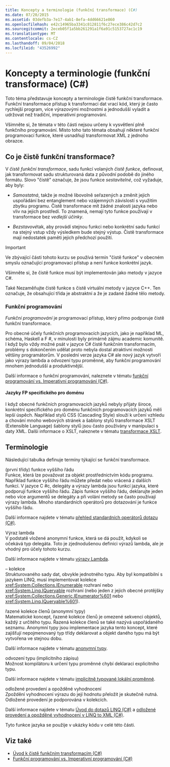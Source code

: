 ```yaml
---
title: Koncepty a terminologie (funkční transformace) (C#)
ms.date: 07/20/2015
ms.assetid: 03defb3a-7e17-4ab1-8efa-4dd66621e860
ms.openlocfilehash: e42c14965ba3341c812811f6c27ece386c42d7c2
ms.sourcegitcommit: 2eceb05f1a5bb261291a1f6a91c5153727ac1c19
ms.translationtype: MT
ms.contentlocale: cs-CZ
ms.lasthandoff: 09/04/2018
ms.locfileid: "43526992"
---
```

# <a name="concepts-and-terminology-functional-transformation-c"></a>Koncepty a terminologie (funkční transformace) (C#)
Toto téma představuje koncepty a terminologie čistě funkční transformace. Funkční transformace přístup k transformaci dat vrací kód, který je často rychlejší program, více výrazovými možnostmi a jednodušší vyladit a udržovat než tradiční, imperativní programování.  
  
 Všimněte si, že témata v této části nejsou určeny k vysvětlení plně funkčního programování. Místo toho tato témata obsahují některé funkční programovací funkce, které usnadňují transformovat XML z jednoho obrazce.  
  
## <a name="what-is-pure-functional-transformation"></a>Co je čistě funkční transformace?  
 V *čistě funkční transformace*, sadu funkcí volaných *čistě funkce*, definovat, jak transformovat sadu strukturovaná data z původní podobě do jiného formátu. Slovo "čistě" označuje, že jsou funkce *sestavitelné*, což vyžaduje, aby byly:  
  
-   *Samostatná*, takže je možné libovolně seřazených a změnit jejich uspořádání bez entanglement nebo vzájemných závislostí s využitím zbytku programu. Čistě transformace mít žádné znalosti jazyka nebo vliv na jejich prostředí. To znamená, nemají tyto funkce používají v transformace bez *vedlejší účinky*.  
  
-   *Bezstavové*tak, aby provádí stejnou funkci nebo konkrétní sadu funkcí na stejný vstup vždy výsledkem bude stejný výstup. Čistě transformace mají nedostatek paměti jejich předchozí použití.  
  
> [!IMPORTANT]
>  Ve zbývající části tohoto kurzu se používá termín "čistě funkce" v obecném smyslu označující programovací přístup a není funkce konkrétní jazyk.  
>   
>  Všimněte si, že čistě funkce musí být implementován jako metody v jazyce C#.  
>   
>  Také Nezaměňujte čistě funkce s čistě virtuální metody v jazyce C++. Ten označuje, že obsahující třída je abstraktní a že je zadané žádné tělo metody.  
  
### <a name="functional-programming"></a>Funkční programování  
 *Funkční programování* je programovací přístup, který přímo podporuje čistě funkční transformace.  
  
 Pro obecné účely funkčních programovacích jazycích, jako je například ML, schéma, Haskell a F #, v minulosti byly primárně zájmu academic komunitě. I když bylo vždy možné psát v jazyce C# čistě funkčním transformacím, problémy s dokončením udělat proto nebyla dostal atraktivní možnosti většiny programátorům. V poslední verze jazyka C# ale nový jazyk vytvoří jako výrazy lambda a odvození typu proměnné, aby funkční programování mnohem jednodušší a produktivnější.  
  
 Další informace o funkční programování, naleznete v tématu [funkční programování vs. Imperativní programování (C#)](../../../../csharp/programming-guide/concepts/linq/functional-programming-vs-imperative-programming.md).  
  
#### <a name="domain-specific-fp-languages"></a>Jazyky FP specifického pro doménu  
 I když obecné funkčních programovacích jazyků nebyly přijaty široce, konkrétní specifického pro doménu funkčních programovacích jazyků měli lepší úspěch. Například stylů CSS (Cascading Style) slouží k určení vzhledu a chování mnoho webových stránek a šablony stylů transformace XSLT (Extensible Language) šablony stylů jsou často používány v manipulaci s daty XML. Další informace o XSLT, naleznete v tématu [transformace XSLT](../../../../standard/data/xml/xslt-transformations.md).  
  
## <a name="terminology"></a>Terminologie  
 Následující tabulka definuje termíny týkající se funkční transformace.  
  
 (první třídy) funkce vyššího řádu  
 Funkce, která lze považovat za objekt prostřednictvím kódu programu. Například funkce vyššího řádu můžete předat nebo vrácená z dalších funkcí. V jazyce C #c, delegáty a výrazy lambda jsou funkcí jazyka, které podporují funkce vyššího řádu. Zápis funkce vyššího řádu, deklarujte jeden nebo více argumentů se delegáty a při volání metody se často používají výrazy lambda. Mnoho standardních operátorů pro dotazování je funkce vyššího řádu.  
  
 Další informace najdete v tématu [přehled standardních operátorů dotazu (C#)](../../../../csharp/programming-guide/concepts/linq/standard-query-operators-overview.md).  
  
 Výraz lambda  
 V podstatě vložené anonymní funkce, která se dá použít, kdykoli se očekává typ delegáta. Toto je zjednodušenou definici výrazů lambda, ale je vhodný pro účely tohoto kurzu.  
  
 Další informace najdete v tématu [výrazy Lambda](../../../../csharp/programming-guide/statements-expressions-operators/lambda-expressions.md).  
  
 – kolekce  
 Strukturovaného sady dat, obvykle jednotného typu. Aby byl kompatibilní s jazykem LINQ, musí implementovat kolekce <xref:System.Collections.IEnumerable> rozhraní nebo <xref:System.Linq.IQueryable> rozhraní (nebo jeden z jejich obecné protějšky <xref:System.Collections.Generic.IEnumerator%601> nebo <xref:System.Linq.IQueryable%601>).  
  
 řazené kolekce členů (anonymní typy)  
 Matematické koncept, řazené kolekce členů je omezené sekvenci objektů, každý z určitého typu. Řazená kolekce členů se také nazývá uspořádaného seznamu. Anonymní typy jsou implementace jazyka tento koncept, které zajišťují nepojmenovaný typ třídy deklarovat a objekt daného typu má být vytvořena ve stejnou dobu.  
  
 Další informace najdete v tématu [anonymní typy](../../../../csharp/programming-guide/classes-and-structs/anonymous-types.md).  
  
 odvození typu (implicitního zápisu)  
 Možnost kompilátoru k určení typu proměnné chybí deklaraci explicitního typu.  
  
 Další informace najdete v tématu [implicitně typované lokální proměnné](../../../../csharp/programming-guide/classes-and-structs/implicitly-typed-local-variables.md).  
  
 odložené provedení a opožděné vyhodnocení  
 Zpoždění vyhodnocení výrazu do její hodnotu přeložit je skutečně nutná. Odložené provedení je podporována v kolekcích.  
  
 Další informace najdete v tématu [Úvod do dotazů LINQ (C#)](../../../../csharp/programming-guide/concepts/linq/introduction-to-linq-queries.md) a [odložené provedení a opožděné vyhodnocení v LINQ to XML (C#)](../../../../csharp/programming-guide/concepts/linq/deferred-execution-and-lazy-evaluation-in-linq-to-xml.md).  
  
 Tyto funkce jazyka se použije v ukázky kódu v celé této části.  
  
## <a name="see-also"></a>Viz také

- [Úvod k čistě funkčním transformacím (C#)](../../../../csharp/programming-guide/concepts/linq/introduction-to-pure-functional-transformations.md)  
- [Funkční programování vs. Imperativní programování (C#)](../../../../csharp/programming-guide/concepts/linq/functional-programming-vs-imperative-programming.md)
